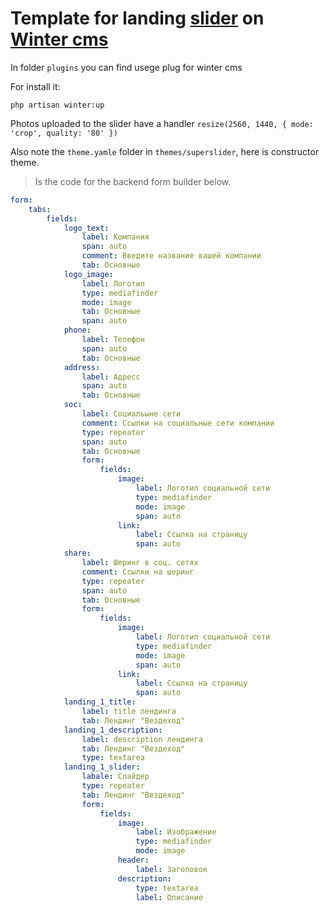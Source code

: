 # Template for landing [slider](https://github.com/8Panteon8/slider) on [Winter cms](https://wintercms.com)


In folder `plugins` you can find usege plug for winter cms 

For install it:
```shell
php artisan winter:up
```



Photos uploaded to the slider have a handler `resize(2560, 1440, { mode: 'crop', quality: '80' })`



Also note the `theme.yamle` folder in `themes/superslider`, here is constructor theme.

>Is the code for the backend form builder below.

```yaml
form:
    tabs:
        fields:
            logo_text:
                label: Компания
                span: auto
                comment: Введите название вашей компании
                tab: Основные
            logo_image:
                label: Логотип
                type: mediafinder
                mode: image
                tab: Основные
                span: auto
            phone:
                label: Телефон
                span: auto
                tab: Основные
            address:
                label: Адресс
                span: auto
                tab: Основные
            soc:
                label: Социальыне сети
                comment: Ссылки на социальные сети компании
                type: repeater
                span: auto
                tab: Основные
                form:
                    fields:
                        image:
                            label: Логотип социальной сети
                            type: mediafinder
                            mode: image
                            span: auto
                        link:
                            label: Ссылка на страницу
                            span: auto
            share:
                label: Шеринг в соц. сетях
                comment: Ссылки на шеринг
                type: repeater
                span: auto
                tab: Основные
                form:
                    fields:
                        image:
                            label: Логотип социальной сети
                            type: mediafinder
                            mode: image
                            span: auto
                        link:
                            label: Ссылка на страницу
                            span: auto
            landing_1_title:
                label: title лендинга
                tab: Лендинг "Вездеход"
            landing_1_description:
                label: description лендинга
                tab: Лендинг "Вездеход"
                type: textarea
            landing_1_slider:
                labale: Слайдер
                type: repeater
                tab: Лендинг "Вездеход"
                form:
                    fields:
                        image:
                            label: Изображение
                            type: mediafinder
                            mode: image
                        header:
                            label: Заголовок
                        description:
                            type: textarea
                            label: Описание
```
 

